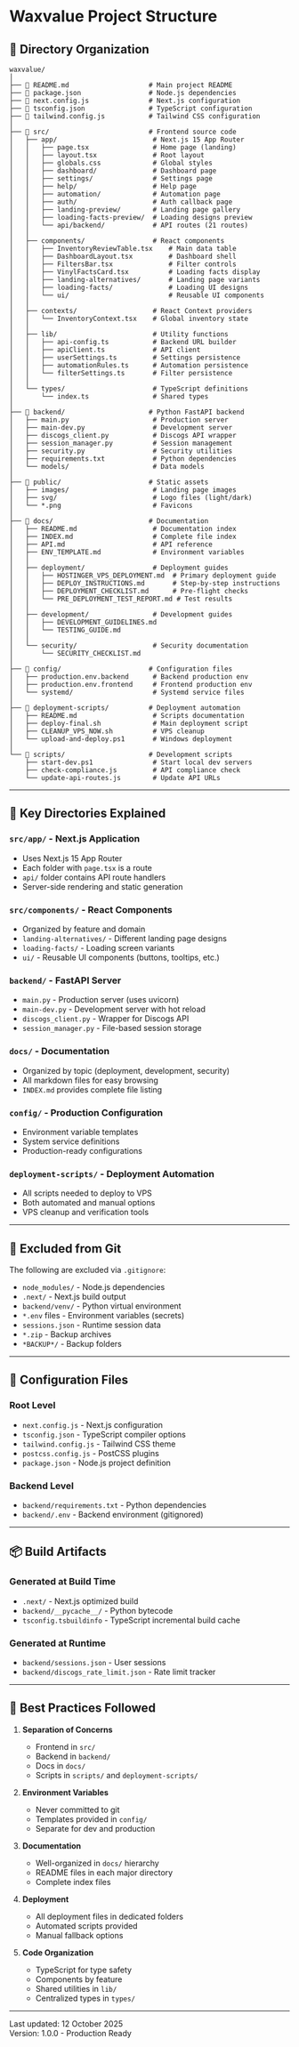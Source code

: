 # Waxvalue Project Structure

## 📁 Directory Organization

```
waxvalue/
│
├── 📄 README.md                    # Main project README
├── 📄 package.json                 # Node.js dependencies
├── 📄 next.config.js               # Next.js configuration
├── 📄 tsconfig.json                # TypeScript configuration
├── 📄 tailwind.config.js           # Tailwind CSS configuration
│
├── 📂 src/                         # Frontend source code
│   ├── app/                        # Next.js 15 App Router
│   │   ├── page.tsx                # Home page (landing)
│   │   ├── layout.tsx              # Root layout
│   │   ├── globals.css             # Global styles
│   │   ├── dashboard/              # Dashboard page
│   │   ├── settings/               # Settings page
│   │   ├── help/                   # Help page
│   │   ├── automation/             # Automation page
│   │   ├── auth/                   # Auth callback page
│   │   ├── landing-preview/        # Landing page gallery
│   │   ├── loading-facts-preview/  # Loading designs preview
│   │   └── api/backend/            # API routes (21 routes)
│   │
│   ├── components/                 # React components
│   │   ├── InventoryReviewTable.tsx    # Main data table
│   │   ├── DashboardLayout.tsx         # Dashboard shell
│   │   ├── FiltersBar.tsx              # Filter controls
│   │   ├── VinylFactsCard.tsx          # Loading facts display
│   │   ├── landing-alternatives/       # Landing page variants
│   │   ├── loading-facts/              # Loading UI designs
│   │   └── ui/                         # Reusable UI components
│   │
│   ├── contexts/                   # React Context providers
│   │   └── InventoryContext.tsx    # Global inventory state
│   │
│   ├── lib/                        # Utility functions
│   │   ├── api-config.ts           # Backend URL builder
│   │   ├── apiClient.ts            # API client
│   │   ├── userSettings.ts         # Settings persistence
│   │   ├── automationRules.ts      # Automation persistence
│   │   └── filterSettings.ts       # Filter persistence
│   │
│   └── types/                      # TypeScript definitions
│       └── index.ts                # Shared types
│
├── 📂 backend/                     # Python FastAPI backend
│   ├── main.py                     # Production server
│   ├── main-dev.py                 # Development server
│   ├── discogs_client.py           # Discogs API wrapper
│   ├── session_manager.py          # Session management
│   ├── security.py                 # Security utilities
│   ├── requirements.txt            # Python dependencies
│   └── models/                     # Data models
│
├── 📂 public/                      # Static assets
│   ├── images/                     # Landing page images
│   ├── svg/                        # Logo files (light/dark)
│   └── *.png                       # Favicons
│
├── 📂 docs/                        # Documentation
│   ├── README.md                   # Documentation index
│   ├── INDEX.md                    # Complete file index
│   ├── API.md                      # API reference
│   ├── ENV_TEMPLATE.md             # Environment variables
│   │
│   ├── deployment/                 # Deployment guides
│   │   ├── HOSTINGER_VPS_DEPLOYMENT.md  # Primary deployment guide
│   │   ├── DEPLOY_INSTRUCTIONS.md       # Step-by-step instructions
│   │   ├── DEPLOYMENT_CHECKLIST.md      # Pre-flight checks
│   │   └── PRE_DEPLOYMENT_TEST_REPORT.md # Test results
│   │
│   ├── development/                # Development guides
│   │   ├── DEVELOPMENT_GUIDELINES.md
│   │   └── TESTING_GUIDE.md
│   │
│   └── security/                   # Security documentation
│       └── SECURITY_CHECKLIST.md
│
├── 📂 config/                      # Configuration files
│   ├── production.env.backend      # Backend production env
│   ├── production.env.frontend     # Frontend production env
│   └── systemd/                    # Systemd service files
│
├── 📂 deployment-scripts/          # Deployment automation
│   ├── README.md                   # Scripts documentation
│   ├── deploy-final.sh             # Main deployment script
│   ├── CLEANUP_VPS_NOW.sh          # VPS cleanup
│   └── upload-and-deploy.ps1       # Windows deployment
│
└── 📂 scripts/                     # Development scripts
    ├── start-dev.ps1               # Start local dev servers
    ├── check-compliance.js         # API compliance check
    └── update-api-routes.js        # Update API URLs
```

---

## 🎯 Key Directories Explained

### `src/app/` - Next.js Application
- Uses Next.js 15 App Router
- Each folder with `page.tsx` is a route
- `api/` folder contains API route handlers
- Server-side rendering and static generation

### `src/components/` - React Components
- Organized by feature and domain
- `landing-alternatives/` - Different landing page designs
- `loading-facts/` - Loading screen variants  
- `ui/` - Reusable UI components (buttons, tooltips, etc.)

### `backend/` - FastAPI Server
- `main.py` - Production server (uses uvicorn)
- `main-dev.py` - Development server with hot reload
- `discogs_client.py` - Wrapper for Discogs API
- `session_manager.py` - File-based session storage

### `docs/` - Documentation
- Organized by topic (deployment, development, security)
- All markdown files for easy browsing
- `INDEX.md` provides complete file listing

### `config/` - Production Configuration
- Environment variable templates
- System service definitions
- Production-ready configurations

### `deployment-scripts/` - Deployment Automation
- All scripts needed to deploy to VPS
- Both automated and manual options
- VPS cleanup and verification tools

---

## 🚫 Excluded from Git

The following are excluded via `.gitignore`:
- `node_modules/` - Node.js dependencies
- `.next/` - Next.js build output
- `backend/venv/` - Python virtual environment
- `*.env` files - Environment variables (secrets)
- `sessions.json` - Runtime session data
- `*.zip` - Backup archives
- `*BACKUP*/` - Backup folders

---

## 🔧 Configuration Files

### Root Level
- `next.config.js` - Next.js configuration
- `tsconfig.json` - TypeScript compiler options
- `tailwind.config.js` - Tailwind CSS theme
- `postcss.config.js` - PostCSS plugins
- `package.json` - Node.js project definition

### Backend Level
- `backend/requirements.txt` - Python dependencies
- `backend/.env` - Backend environment (gitignored)

---

## 📦 Build Artifacts

### Generated at Build Time
- `.next/` - Next.js optimized build
- `backend/__pycache__/` - Python bytecode
- `tsconfig.tsbuildinfo` - TypeScript incremental build cache

### Generated at Runtime
- `backend/sessions.json` - User sessions
- `backend/discogs_rate_limit.json` - Rate limit tracker

---

## 🔄 Best Practices Followed

1. **Separation of Concerns**
   - Frontend in `src/`
   - Backend in `backend/`
   - Docs in `docs/`
   - Scripts in `scripts/` and `deployment-scripts/`

2. **Environment Variables**
   - Never committed to git
   - Templates provided in `config/`
   - Separate for dev and production

3. **Documentation**
   - Well-organized in `docs/` hierarchy
   - README files in each major directory
   - Complete index files

4. **Deployment**
   - All deployment files in dedicated folders
   - Automated scripts provided
   - Manual fallback options

5. **Code Organization**
   - TypeScript for type safety
   - Components by feature
   - Shared utilities in `lib/`
   - Centralized types in `types/`

---

Last updated: 12 October 2025  
Version: 1.0.0 - Production Ready

